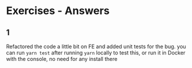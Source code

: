 # Exercises - Answers

## 1

Refactored the code a little bit on FE and added unit tests for the bug.
you can run `yarn test` after running `yarn` locally to test this,
or run it in Docker with the console, no need for any install there
